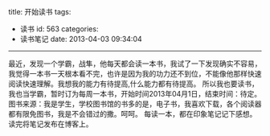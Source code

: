 title: 开始读书
tags:
  - 读书
id: 563
categories:
  - 读书笔记
date: 2013-04-03 09:34:04
---

最近，发现一个学霸，战隼，他每天都会读一本书，我试了一下发现确实不容易，我觉得一本书一天根本看不完，也许是因为我的功力还不到位，不能像他那样快速阅读快速理解。我想我的能力有待提高,什么能力都有待提高。
所以我也要读书，我也当学霸，暂时订为每周一本书，开始时间2013年04月1日，结束时间：待定。
图书来源：我是学生，学校图书馆的书多的是，电子书，我喜欢下载，各个阅读器都有限免图书，我是不会错过的撒。呵呵。
每读一本，都在印象笔记记下感想。
读完将笔记发布在博客上。